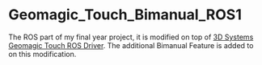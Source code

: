 # Geomagic_Touch_Bimanual_ROS1
The ROS part of my final year project, it is modified on top of [3D Systems Geomagic Touch ROS Driver](https://github.com/bharatm11/Geomagic_Touch_ROS_Drivers). 
The additional Bimanual Feature is added to on this modification.
